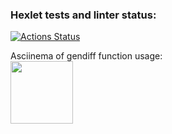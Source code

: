 ### Hexlet tests and linter status:
[![Actions Status](https://github.com/VolodiaKuz/frontend-project-46/actions/workflows/hexlet-check.yml/badge.svg)](https://github.com/VolodiaKuz/frontend-project-46/actions)

Asciinema of gendiff function usage:
<br>
<a href="https://asciinema.org/a/AFpCGSWufx56NxdvJt4Y7AEXh" target="_blank"><img src="https://asciinema.org/a/AFpCGSWufx56NxdvJt4Y7AEXh.svg" width="100" height="100" /></a>

